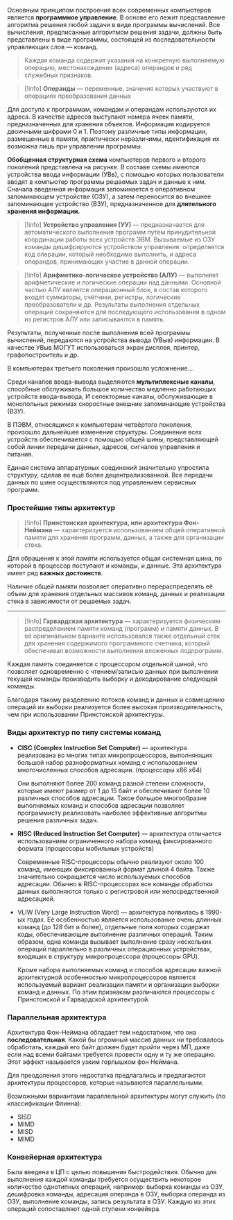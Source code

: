 Основным принципом построения всех современных компьютеров является ********************************************программное управление********************************************. В основе его лежит представление алгоритма решения любой задачи в виде программы вычислений. Все вычисления, предписанные алгоритмом решения задачи, должны быть представлены в виде программы, состоящей из последовательности управляющих слов — команд.

> Каждая команда содержит указания на конкретную выполняемую операцию, местонахождение (адреса) операндов и ряд служебных признаков.

> [!info] **Операнды** — переменные, значения которых участвуют в операциях преобразования данных

Для доступа к программам, командам и операндам используются их адреса. В качестве адресов выступают номера ячеек памяти, предназначенных для хранения объектов. Информация кодируется двоичными шифрами 0 и 1. Поэтому различные типы информации, размещенные в памяти, практически неразличимы, идентификация их возможна лишь при управлении программы.

**Обобщенная структурная схема** компьютеров первого и второго поколений представлена на рисунке. В составе схемы имеются устройства ввода информации (УВв), с помощью которых пользователи вводят в компьютер программы решаемых задач и данные к ним. Сначала введенная информация запоминается в оперативном запоминающем устройстве (ОЗУ), а затем переносится во внешнее запоминающее устройство (ВЗУ), предназначенное для **длительного хранения информации.**

> [!info]
> **Устройство управления (УУ)** — предназначается для автоматического выполнения программ путем принудительной координации работы всех устройств ЭВМ. Вызываемые из ОЗУ команды дешифрируются устройством управления: определяется код операции, который необходимо выполнить, и адреса операндов, принимающих участие в данной операции.

> [!info]
> **Арифметико-логическое устройство (АЛУ)** — выполняет арифметические и логические операции над данными. Основной частью АЛУ является операционный блок, в состав которого входят сумматоры, счётчики, регистры, логические преобразователи и др. Результаты выполнения отдельных операций сохраняются для последующего использования в одном из регистров АЛУ или записываются в память.

Результаты, полученные после выполнения всей программы вычислений, передаются на устройства вывода (УВыв) информации. В качестве УВыв
МОГУТ использоваться экран дисплея, принтер,
графопостроитель и др.

В компьютерах третьего поколения произошло усложнение… 

Среди каналов ввода-вывода выделяются **мультиплексные
каналы**, способные обслуживать большое количество медленно работающих устройств ввода-вывода, И селекторные каналы, обслуживающие в монопольных режимах скоростные внешние запоминающие устройства (ВЗУ).

В ПЭВМ, относящихся к компьютерам четвёртого поколения, произошло дальнейшее изменение структуры. Соединение всех устройств обеспечивается с помощью общей шины, представляющей собой линии передачи данных, адресов, сигналов управления и питания.

Единая система аппаратурных соединений значительно упростила структуру, сделав ее ещё более децентрализованной. Все передачи данных по шине осуществляются под управлением сервисных программ.

### Простейшие типы архитектур

> [!info]
> **Принстонская архитектура, или архитектура Фон-Неймана** — характеризуется использованием общей оперативной памяти для хранения программ, данных, а также для организации стека.

Для обращения к этой памяти используется общая системная шина, по которой в процессор поступают и команды, и данные. Эта архитектура имеет ряд **********************************важных достоинств**********************************. 

Наличие общей памяти позволяет оперативно перераспределять её объем для хранения отдельных массивов команд, данных и реализации стека в зависимости от решаемых задач.

---

> [!info]
> **Гарвардская архитектура** — характеризуется физическим распределением памяти команд (программ) и памяти данных. В её оригинальном варианте использовался также отдельный стек для хранения содержимого программного счетчика, который обеспечивал возможности выполнения вложенных подпрограмм. 

Каждая память соединяется с процессором отдельной шиной, что позволяет одновременно с чтением/записью данных при выполнении текущей команды производить выборку и декодирование следующей команды.

Благодаря такому разделению потоков команд и данных и совмещению операций их выборки реализуется более высокая производительность, чем при использовании Принстонской архитектуры.

### Виды архитектур по типу системы команд

- **CISC (Complex Instruction Set Computer)** — архитектура реализована во многих типах микропроцессоров, выполняющих большой набор разноформатных команд с использованием многочисленных способов адресации. (процессоры x86 x64)
    
    Они выполняют более 200 команд разной степени сложности, которые имеют размер от 1 до 15 байт и обеспечивают более 10 различных способов адресации. Такое большое многообразие выполняемых команд и способов адресации позволяет программисту реализовать наиболее эффективные алгоритмы решения различных задач.
    
- **RISC (Reduced Instruction Set Computer)** — архитектура отличается использованием ограниченного набора команд фиксированного формата (процессоры мобильных устройств)
    
    Современные RISC-процессоры обычно реализуют около 100 команд, имеющих фиксированный формат длиной 4 байта. Также значительно сокращается число используемых способов адресации. Обычно в RISC-процессорах все команды обработки данных выполняются только с регистровой или непосредственной адресацией.
    
- VLIW (Very Large Instruction Word) — архитектура появилась в 1990-ых годах. Её особенностью является использование очень длинных команд (до 128 бит и более), отдельные поля которых содержат коды, обеспечивающие выполнение различных операций. Таким образом, одна команда вызывает выполнение сразу нескольких операций параллельно в различных операционных устройствах, входящих в структуру микропроцессора (процессоры GPU).
    
    Кроме набора выполняемых команд и способов адресации важной архитектурной особенностью микропроцессоров является используемый вариант реализации памяти и организации выборки команд и данных. По этим признакам различаются процессоры с Принстонской и Гарвардской архитектурой.
    

### Параллельная архитектура

Архитектура Фон-Неймана обладает тем недостатком, что она **последовательная**. Какой бы огромный массив данных ни требовалось обработать, каждый его байт должен будет пройти через МП, даже если над всеми байтами требуется провести одну и ту же операцию. Этот эффект называется узким горлышком фон Неймана.

Для преодоления этого недостатка предлагались и предлагаются архитектуры процессоров, которые называются параллельными.

Возможными вариантами параллельной архитектуры могут служить (по классификации Флинна):

- SISD
- MIMD
- MISD
- MIMD

### Конвейерная архитектура

Была введена в ЦП с целью повышения быстродействия. Обычно для выполнения каждой команды требуется осуществить некоторое количество однотипных операций, например: выборка команды из ОЗУ, дешифровка команды, адресация операнда в ОЗУ, выборка операнда из ОЗУ, выполнение команды, запись результата в ОЗУ. Каждую из этих операций сопоставляют одной ступени конвейера.